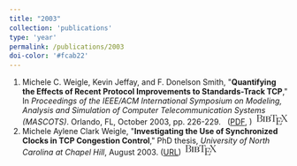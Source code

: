 ```yaml
---
title: "2003"
collection: 'publications'
type: 'year'
permalink: /publications/2003
doi-color: '#fcab22'
---
```

1. Michele C. Weigle, Kevin Jeffay, and F. Donelson Smith, "**Quantifying the Effects of Recent Protocol Improvements to Standards-Track TCP**," In *Proceedings of the IEEE/ACM International                  Symposium on Modeling, Analysis and Simulation of                  Computer Telecommunication Systems (MASCOTS)*. Orlando, FL, October 2003, pp. 226-229. &nbsp;<a href='http://dx.doi.org/10.1109/MASCOT.2003.1240662' target='_blank'><i class='ai ai-fw ai-doi' style='color: {{ page.doi-color }}'></i></a> ([PDF](http://www.cs.odu.edu/~mweigle/papers/MASCOTS03.pdf), ) &nbsp;<a href='/publications/bibtex#weigle-mascots03' target='_blank' class='btn btn--mcwpub'><img src='../images/BibTeX_logo-18px-high.png'/></a>
1. Michele Aylene Clark Weigle, "**Investigating the Use of Synchronized Clocks in TCP Congestion Control**," PhD thesis, *University of North Carolina at Chapel Hill*, August 2003. ([URL](http://www.cs.odu.edu/~mweigle/unc/diss/)) &nbsp;<a href='/publications/bibtex#weigle-03' target='_blank' class='btn btn--mcwpub'><img src='../images/BibTeX_logo-18px-high.png'/></a>
